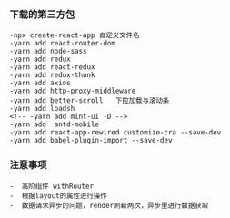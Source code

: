   ###   下载的第三方包
    -npx create-react-app 自定义文件名
    -yarn add react-router-dom
    -yarn add node-sass
    -yarn add redux
    -yarn add react-redux 
    -yarn add redux-thunk
    -yarn add axios
    -yarn add http-proxy-middleware
    -yarn add better-scroll   下拉加载与滚动条
    -yarn add loadsh
    <!-- -yarn add mint-ui -D -->
    -yarn add  antd-mobile    
    -yarn add react-app-rewired customize-cra --save-dev
    -yarn add babel-plugin-import --save-dev
  ###  注意事项
    -  高阶组件 withRouter
    -  根据layout的属性进行操作
    -  数据请求异步的问题，render刷新两次，异步里进行数据获取
    